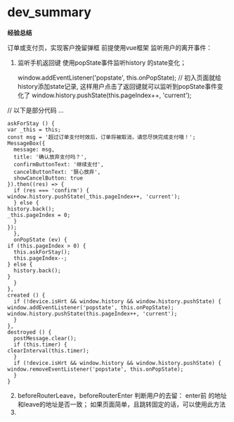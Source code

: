 # dev_summary
**经验总结**

订单或支付页，实现客户挽留弹框 前提使用vue框架 监听用户的离开事件：


1.  监听手机返回键
使用popState事件监听history 的state变化；

    window.addEventListener('popstate', this.onPopState);
    // 初入页面就给history添加state记录, 这样用户点击了返回键就可以监听到popState事件变化了
    window.history.pushState(this.pageIndex++, 'current');
    
// 以下是部分代码
    ...
<pre><code>askForStay () {
var _this = this;
const msg = '超过订单支付时效后，订单将被取消，请您尽快完成支付哦！';
MessageBox({
  message: msg,
  title: '确认放弃支付吗？',
  confirmButtonText: '继续支付',
  cancelButtonText: '狠心放弃',
  showCancelButton: true
}).then((res) =&gt; {
  if (res === 'confirm') {
window.history.pushState(_this.pageIndex++, 'current');
  } else {
history.back();
_this.pageIndex = 0;
  }
});
  },
  onPopState (ev) {
if (this.pageIndex &gt; 0) {
  this.askForStay();
  this.pageIndex--;
} else {
  history.back();
}
  }
},
created () {
  if (!device.isHrt &amp;&amp; window.history &amp;&amp; window.history.pushState) {
window.addEventListener('popstate', this.onPopState);
window.history.pushState(this.pageIndex++, 'current');
  }
},
destroyed () {
  postMessage.clear();
  if (this.timer) {
clearInterval(this.timer);
  }
  if (!device.isHrt &amp;&amp; window.history &amp;&amp; window.history.pushState) {
window.removeEventListener('popstate', this.onPopState);
  }
}
</code></pre>



    


2.  beforeRouterLeave，beforeRouterEnter 判断用户的去留： enter前 的地址和leave的地址是否一致；
如果页面简单，且跳转固定的话，可以使用此方法
3.  
 
